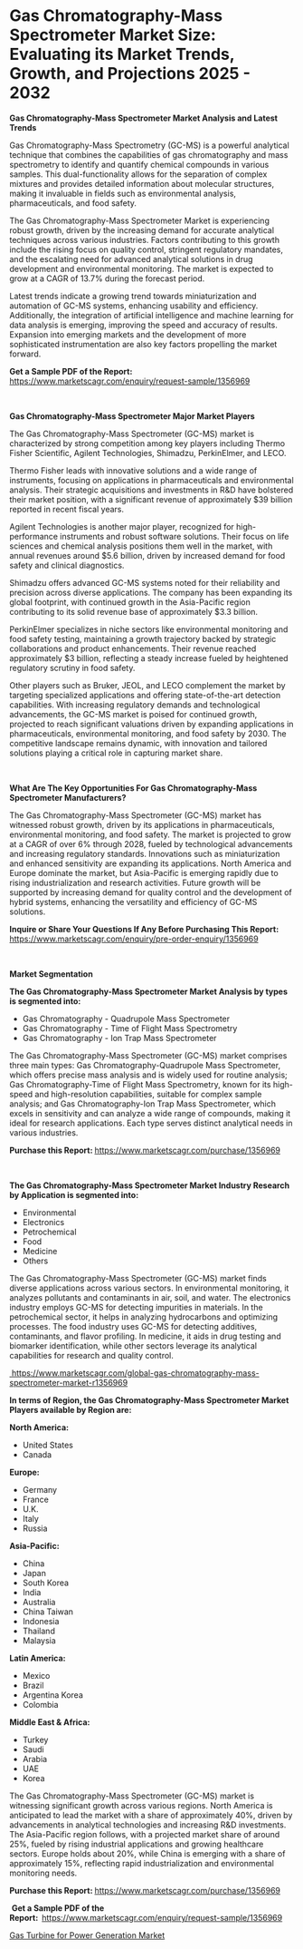 <p><h1>Gas Chromatography-Mass Spectrometer Market Size: Evaluating its Market Trends, Growth, and Projections 2025 - 2032</h1></p><p><strong>Gas Chromatography-Mass Spectrometer Market Analysis and Latest Trends</strong></p>
<p><p>Gas Chromatography-Mass Spectrometry (GC-MS) is a powerful analytical technique that combines the capabilities of gas chromatography and mass spectrometry to identify and quantify chemical compounds in various samples. This dual-functionality allows for the separation of complex mixtures and provides detailed information about molecular structures, making it invaluable in fields such as environmental analysis, pharmaceuticals, and food safety.</p><p>The Gas Chromatography-Mass Spectrometer Market is experiencing robust growth, driven by the increasing demand for accurate analytical techniques across various industries. Factors contributing to this growth include the rising focus on quality control, stringent regulatory mandates, and the escalating need for advanced analytical solutions in drug development and environmental monitoring. The market is expected to grow at a CAGR of 13.7% during the forecast period. </p><p>Latest trends indicate a growing trend towards miniaturization and automation of GC-MS systems, enhancing usability and efficiency. Additionally, the integration of artificial intelligence and machine learning for data analysis is emerging, improving the speed and accuracy of results. Expansion into emerging markets and the development of more sophisticated instrumentation are also key factors propelling the market forward.</p></p>
<p><strong>Get a Sample PDF of the Report:&nbsp;</strong> <a href="https://www.marketscagr.com/enquiry/request-sample/1356969?utm_campaign=3368&utm_medium=2&utm_source=Github&utm_content=ia&utm_term=11042025&utm_id=gas-chromatography-mass-spectrometer">https://www.marketscagr.com/enquiry/request-sample/1356969</a></p>
<p>&nbsp;</p>
<p><strong>Gas Chromatography-Mass Spectrometer Major Market Players</strong></p>
<p><p>The Gas Chromatography-Mass Spectrometer (GC-MS) market is characterized by strong competition among key players including Thermo Fisher Scientific, Agilent Technologies, Shimadzu, PerkinElmer, and LECO. </p><p>Thermo Fisher leads with innovative solutions and a wide range of instruments, focusing on applications in pharmaceuticals and environmental analysis. Their strategic acquisitions and investments in R&D have bolstered their market position, with a significant revenue of approximately $39 billion reported in recent fiscal years.</p><p>Agilent Technologies is another major player, recognized for high-performance instruments and robust software solutions. Their focus on life sciences and chemical analysis positions them well in the market, with annual revenues around $5.6 billion, driven by increased demand for food safety and clinical diagnostics.</p><p>Shimadzu offers advanced GC-MS systems noted for their reliability and precision across diverse applications. The company has been expanding its global footprint, with continued growth in the Asia-Pacific region contributing to its solid revenue base of approximately $3.3 billion.</p><p>PerkinElmer specializes in niche sectors like environmental monitoring and food safety testing, maintaining a growth trajectory backed by strategic collaborations and product enhancements. Their revenue reached approximately $3 billion, reflecting a steady increase fueled by heightened regulatory scrutiny in food safety.</p><p>Other players such as Bruker, JEOL, and LECO complement the market by targeting specialized applications and offering state-of-the-art detection capabilities. With increasing regulatory demands and technological advancements, the GC-MS market is poised for continued growth, projected to reach significant valuations driven by expanding applications in pharmaceuticals, environmental monitoring, and food safety by 2030. The competitive landscape remains dynamic, with innovation and tailored solutions playing a critical role in capturing market share.</p></p>
<p>&nbsp;</p>
<p><strong>What Are The Key Opportunities For Gas Chromatography-Mass Spectrometer Manufacturers?</strong></p>
<p><p>The Gas Chromatography-Mass Spectrometer (GC-MS) market has witnessed robust growth, driven by its applications in pharmaceuticals, environmental monitoring, and food safety. The market is projected to grow at a CAGR of over 6% through 2028, fueled by technological advancements and increasing regulatory standards. Innovations such as miniaturization and enhanced sensitivity are expanding its applications. North America and Europe dominate the market, but Asia-Pacific is emerging rapidly due to rising industrialization and research activities. Future growth will be supported by increasing demand for quality control and the development of hybrid systems, enhancing the versatility and efficiency of GC-MS solutions.</p></p>
<p><strong>Inquire or Share Your Questions If Any Before Purchasing This Report:</strong> <a href="https://www.marketscagr.com/enquiry/pre-order-enquiry/1356969?utm_campaign=3368&utm_medium=2&utm_source=Github&utm_content=ia&utm_term=11042025&utm_id=gas-chromatography-mass-spectrometer">https://www.marketscagr.com/enquiry/pre-order-enquiry/1356969</a></p>
<p>&nbsp;</p>
<p><strong>Market Segmentation</strong></p>
<p><strong>The Gas Chromatography-Mass Spectrometer Market Analysis by types is segmented into:</strong></p>
<p><ul><li>Gas Chromatography - Quadrupole Mass Spectrometer</li><li>Gas Chromatography - Time of Flight Mass Spectrometry</li><li>Gas Chromatography - Ion Trap Mass Spectrometer</li></ul></p>
<p><p>The Gas Chromatography-Mass Spectrometer (GC-MS) market comprises three main types: Gas Chromatography-Quadrupole Mass Spectrometer, which offers precise mass analysis and is widely used for routine analysis; Gas Chromatography-Time of Flight Mass Spectrometry, known for its high-speed and high-resolution capabilities, suitable for complex sample analysis; and Gas Chromatography-Ion Trap Mass Spectrometer, which excels in sensitivity and can analyze a wide range of compounds, making it ideal for research applications. Each type serves distinct analytical needs in various industries.</p></p>
<p><strong>Purchase this Report:&nbsp;</strong><a href="https://www.marketscagr.com/purchase/1356969?utm_campaign=3368&utm_medium=2&utm_source=Github&utm_content=ia&utm_term=11042025&utm_id=gas-chromatography-mass-spectrometer">https://www.marketscagr.com/purchase/1356969</a></p>
<p>&nbsp;</p>
<p><strong>The Gas Chromatography-Mass Spectrometer Market Industry Research by Application is segmented into:</strong></p>
<p><ul><li>Environmental</li><li>Electronics</li><li>Petrochemical</li><li>Food</li><li>Medicine</li><li>Others</li></ul></p>
<p><p>The Gas Chromatography-Mass Spectrometer (GC-MS) market finds diverse applications across various sectors. In environmental monitoring, it analyzes pollutants and contaminants in air, soil, and water. The electronics industry employs GC-MS for detecting impurities in materials. In the petrochemical sector, it helps in analyzing hydrocarbons and optimizing processes. The food industry uses GC-MS for detecting additives, contaminants, and flavor profiling. In medicine, it aids in drug testing and biomarker identification, while other sectors leverage its analytical capabilities for research and quality control.</p></p>
<p><a href="https://www.marketscagr.com/global-gas-chromatography-mass-spectrometer-market-r1356969?utm_campaign=3368&utm_medium=2&utm_source=Github&utm_content=ia&utm_term=11042025&utm_id=gas-chromatography-mass-spectrometer">&nbsp;https://www.marketscagr.com/global-gas-chromatography-mass-spectrometer-market-r1356969</a></p>
<p><strong>In terms of Region, the Gas Chromatography-Mass Spectrometer Market Players available by Region are:</strong></p>
<p>
    <p> <strong> North America: </strong>
        <ul>
            <li>United States</li>
            <li>Canada</li>
        </ul>
        </p> 
    <p> <strong> Europe: </strong>
        <ul>
            <li>Germany</li>
            <li>France</li>
            <li>U.K.</li>
            <li>Italy</li>
            <li>Russia</li>
        </ul>
        </p> 
    <p> <strong> Asia-Pacific: </strong>
        <ul>
            <li>China</li>
            <li>Japan</li>
            <li>South Korea</li>
            <li>India</li>
            <li>Australia</li>
            <li>China Taiwan</li>
            <li>Indonesia</li>
            <li>Thailand</li>
            <li>Malaysia</li>
        </ul>
        </p> 
    <p> <strong> Latin America: </strong>
        <ul>
            <li>Mexico</li>
            <li>Brazil</li>
            <li>Argentina Korea</li>
            <li>Colombia</li>
        </ul>
        </p> 
    <p> <strong> Middle East & Africa: </strong>
        <ul>
            <li>Turkey</li>
            <li>Saudi</li>
            <li>Arabia</li>
            <li>UAE</li>
            <li>Korea</li>
        </ul>
    </p>
    </p>
<p><p>The Gas Chromatography-Mass Spectrometer (GC-MS) market is witnessing significant growth across various regions. North America is anticipated to lead the market with a share of approximately 40%, driven by advancements in analytical technologies and increasing R&D investments. The Asia-Pacific region follows, with a projected market share of around 25%, fueled by rising industrial applications and growing healthcare sectors. Europe holds about 20%, while China is emerging with a share of approximately 15%, reflecting rapid industrialization and environmental monitoring needs.</p></p>
<p><strong>Purchase this Report: </strong><a href="https://www.marketscagr.com/purchase/1356969?utm_campaign=3368&utm_medium=2&utm_source=Github&utm_content=ia&utm_term=11042025&utm_id=gas-chromatography-mass-spectrometer">https://www.marketscagr.com/purchase/1356969</a></p>
<p>&nbsp;<strong>Get a Sample PDF of the Report:&nbsp;&nbsp;</strong><a href="https://www.marketscagr.com/enquiry/request-sample/1356969?utm_campaign=3368&utm_medium=2&utm_source=Github&utm_content=ia&utm_term=11042025&utm_id=gas-chromatography-mass-spectrometer">https://www.marketscagr.com/enquiry/request-sample/1356969</a></p>
<p><strong></strong></p>
<p><p><a href="https://github.com/akermigarib/Market-Research-Report-List-1/blob/main/gas-turbine-for-power-generation-market.md?utm_campaign=3368&utm_medium=2&utm_source=Github&utm_content=ia&utm_term=11042025&utm_id=gas-chromatography-mass-spectrometer">Gas Turbine for Power Generation Market</a></p></p>
